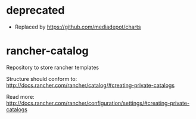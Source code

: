 # deprecated
- Replaced by https://github.com/mediadepot/charts

# rancher-catalog
Repository to store rancher templates

Structure should conform to: http://docs.rancher.com/rancher/catalog/#creating-private-catalogs

Read more: http://docs.rancher.com/rancher/configuration/settings/#creating-private-catalogs
